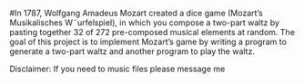 #In 1787, Wolfgang Amadeus Mozart created a dice game (Mozart’s Musikalisches W¨urfelspiel), in which you compose
a two-part waltz by pasting together 32 of 272 pre-composed musical elements at random. The goal of this project is to
implement Mozart’s game by writing a program to generate a two-part waltz and another program to play the waltz. 

Disclaimer: If you need to music files please message me
